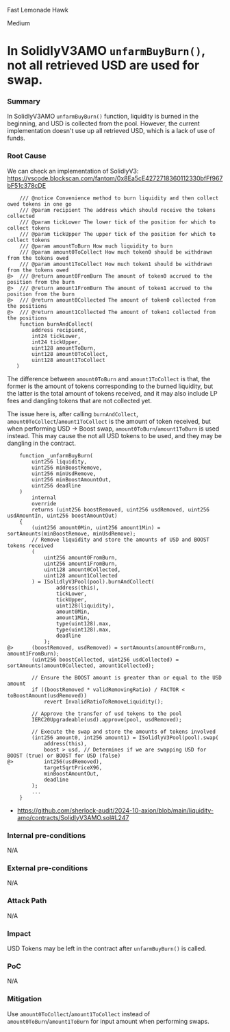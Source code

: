 Fast Lemonade Hawk

Medium

# In SolidlyV3AMO `unfarmBuyBurn()`, not all retrieved USD are used for swap.


### Summary

In SolidlyV3AMO `unfarmBuyBurn()` function, liquidity is burned in the beginning, and USD is collected from the pool. However, the current implementation doesn't use up all retrieved USD, which is a lack of use of funds.

### Root Cause

We can check an implementation of SolidlyV3: https://vscode.blockscan.com/fantom/0x8Ea5cE4272718360112330bfFf967bF51c378cDE

```solidity
    /// @notice Convenience method to burn liquidity and then collect owed tokens in one go
    /// @param recipient The address which should receive the tokens collected
    /// @param tickLower The lower tick of the position for which to collect tokens
    /// @param tickUpper The upper tick of the position for which to collect tokens
    /// @param amountToBurn How much liquidity to burn
    /// @param amount0ToCollect How much token0 should be withdrawn from the tokens owed
    /// @param amount1ToCollect How much token1 should be withdrawn from the tokens owed
@>  /// @return amount0FromBurn The amount of token0 accrued to the position from the burn
@>  /// @return amount1FromBurn The amount of token1 accrued to the position from the burn
@>  /// @return amount0Collected The amount of token0 collected from the positions
@>  /// @return amount1Collected The amount of token1 collected from the positions
    function burnAndCollect(
        address recipient,
        int24 tickLower,
        int24 tickUpper,
        uint128 amountToBurn,
        uint128 amount0ToCollect,
        uint128 amount1ToCollect
   )
```

The difference between `amount0ToBurn` and `amount1ToCollect` is that, the former is the amount of tokens corresponding to the burned liquidity, but the latter is the total amount of tokens received, and it may also include LP fees and dangling tokens that are not collected yet.

The issue here is, after calling `burnAndCollect`, `amount0ToCollect`/`amount1ToCollect` is the amount of token received, but when performing USD -> Boost swap, `amount0ToBurn`/`amount1ToBurn` is used instead. This may cause the not all USD tokens to be used, and they may be dangling in the contract.

```solidity
    function _unfarmBuyBurn(
        uint256 liquidity,
        uint256 minBoostRemove,
        uint256 minUsdRemove,
        uint256 minBoostAmountOut,
        uint256 deadline
    )
        internal
        override
        returns (uint256 boostRemoved, uint256 usdRemoved, uint256 usdAmountIn, uint256 boostAmountOut)
    {
        (uint256 amount0Min, uint256 amount1Min) = sortAmounts(minBoostRemove, minUsdRemove);
        // Remove liquidity and store the amounts of USD and BOOST tokens received
        (
            uint256 amount0FromBurn,
            uint256 amount1FromBurn,
            uint128 amount0Collected,
            uint128 amount1Collected
        ) = ISolidlyV3Pool(pool).burnAndCollect(
                address(this),
                tickLower,
                tickUpper,
                uint128(liquidity),
                amount0Min,
                amount1Min,
                type(uint128).max,
                type(uint128).max,
                deadline
            );
@>      (boostRemoved, usdRemoved) = sortAmounts(amount0FromBurn, amount1FromBurn);
        (uint256 boostCollected, uint256 usdCollected) = sortAmounts(amount0Collected, amount1Collected);

        // Ensure the BOOST amount is greater than or equal to the USD amount
        if ((boostRemoved * validRemovingRatio) / FACTOR < toBoostAmount(usdRemoved))
            revert InvalidRatioToRemoveLiquidity();

        // Approve the transfer of usd tokens to the pool
        IERC20Upgradeable(usd).approve(pool, usdRemoved);

        // Execute the swap and store the amounts of tokens involved
        (int256 amount0, int256 amount1) = ISolidlyV3Pool(pool).swap(
            address(this),
            boost > usd, // Determines if we are swapping USD for BOOST (true) or BOOST for USD (false)
@>          int256(usdRemoved),
            targetSqrtPriceX96,
            minBoostAmountOut,
            deadline
        );
        ...
    }
```

- https://github.com/sherlock-audit/2024-10-axion/blob/main/liquidity-amo/contracts/SolidlyV3AMO.sol#L247

### Internal pre-conditions

N/A

### External pre-conditions

N/A

### Attack Path

N/A

### Impact

USD Tokens may be left in the contract after `unfarmBuyBurn()` is called.

### PoC

N/A

### Mitigation

Use `amount0ToCollect`/`amount1ToCollect` instead of `amount0ToBurn`/`amount1ToBurn` for input amount when performing swaps.
